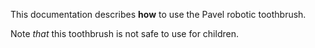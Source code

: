 This documentation describes **how** to use the Pavel robotic toothbrush.

Note *that* this toothbrush is not safe to use for children.
